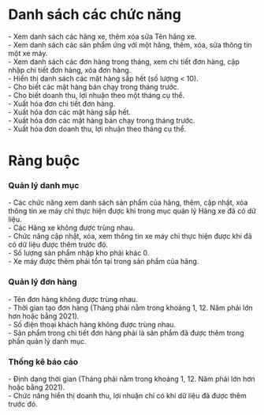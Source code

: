 <h1>Danh sách các chức năng</h1>
- Xem danh sách các hãng xe, thêm xóa sửa Tên hãng xe.</br>
- Xem danh sách các sản phẩm ứng với một hãng, thêm, xóa, sửa thông tin một xe máy.</br>
- Xem danh sách các đơn hàng trong tháng, xem chi tiết đơn hàng, cập nhập chi tiết đơn hàng, xóa đơn hàng.</br>
- Hiển thị danh sách các mặt hàng sắp hết (số lượng < 10).</br>
- Cho biết các mặt hàng bán chạy trong tháng trước.</br>
- Cho biết doanh thu, lợi nhuận theo một tháng cụ thể.</br>
- Xuất hóa đơn chi tiết đơn hàng.</br>
- Xuất hóa đơn các mặt hàng sắp hết.</br>
- Xuất hóa đơn các mặt hàng bán chạy trong tháng trước.</br>
- Xuất hóa đơn doanh thu, lợi nhuận theo tháng cụ thể.</br>

<h1>Ràng buộc</h1>
<h3>Quản lý danh mục</h3>
- Các chức năng xem danh sách sản phẩm của hãng, thêm, cập nhật, xóa thông tin xe máy chỉ thực hiện được khi trong mục quản lý Hãng xe đã có dữ liệu.</br>
- Các Hãng xe không được trùng nhau.</br>
- Chức năng cập nhật, xóa, xem thông tin xe máy chỉ thực hiện được khi đã có dữ liệu được thêm trước đó.</br>
- Số lượng sản phẩm nhập kho phải khác 0.</br>
- Xe máy được thêm phải tồn tại trong sản phẩm của hãng.</br>

<h3>Quản lý đơn hàng</h3>
- Tên đơn hàng không được trùng nhau.</br>
- Thời gian tạo đơn hàng (Tháng phải nằm trong khoảng 1, 12. Năm phải lớn hơn hoặc bằng 2021).</br>
- Số điện thoại khách hàng không được trùng nhau.</br>
- Sản phẩm trong chi tiết đơn hàng phải là sản phẩm đã được thêm trong phần quản lý danh mục.</br>

<h3>Thống kê báo cáo</h3>
- Định dạng thời gian (Tháng phải nằm trong khoảng 1, 12. Năm phải lớn hơn hoặc bằng 2021).</br>
- Chức năng hiển thị doanh thu, lợi nhuận chỉ có khi dữ liệu đã được thêm trước đó.</br>
